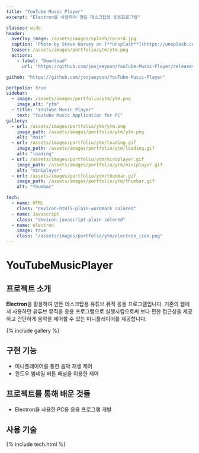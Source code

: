 ```yaml
---
title: "YouTube Music Player"
excerpt: "Electron을 사용하여 만든 데스크탑용 응용프로그램"

classes: wide
header:
  overlay_image: /assets/images/splash/record.jpg
  caption: "Photo by Steve Harvey on [**Unsplash**](https://unsplash.com)"
  teaser: /assets/images/portfolio/ytm/ytm.png
  actions:
    - label: "Download"
      url: "https://github.com/joojaeyoon/YouTube-Music-Player/releases"

github: "https://github.com/joojaeyoon/YouTube-Music-Player"

portpolio: true
sidebar:
  - image: /assets/images/portfolio/ytm/ytm.png
    image_alt: "ytm"
  - title: "YouTube Music Player"
    text: "Youtube Music Application for PC"
gallery:
  - url: /assets/images/portfolio/ytm/ytm.png
    image_path: /assets/images/portfolio/ytm/ytm.png
    alt: "main"
  - url: /assets/images/portfolio/ytm/loading.gif
    image_path: /assets/images/portfolio/ytm/loading.gif
    alt: "loading"
  - url: /assets/images/portfolio/ytm/miniplayer.gif
    image_path: /assets/images/portfolio/ytm/miniplayer.gif
    alt: "miniplayer"
  - url: /assets/images/portfolio/ytm/thumbar.gif
    image_path: /assets/images/portfolio/ytm/thumbar.gif
    alt: "thumbar"

tech:
  - name: HTML
    class: "devicon-html5-plain-wordmark colored"
  - name: Javascript
    class: "devicon-javascript-plain colored"
  - name: electron
    image: true
    class: "/assets/images/portfolio/ytm/electron_icon.png"
---
```


# YouTubeMusicPlayer

## 프로젝트 소개

**Electron**을 활용하여 만든 데스크탑용 유튜브 뮤직 응용 프로그램입니다. 기존의 웹에서 사용하던 유튜브 뮤직을 응용 프로그램으로 실행시킴으로써 보다 편한 접근성을 제공하고 간단하게 음악을 제어할 수 있는 미니플레이어를 제공합니다.

{% include gallery %}

## 구현 기능

- 미니플레이어를 통한 음악 재생 제어
- 윈도우 썸네일 버튼 패널을 이용한 제어

## 프로젝트를 통해 배운 것들

<p>
    <ul>
        <li>Electron을 사용한 PC용 응용 프로그램 개발</li>
    </ul>
</p>

## 사용 기술

{% include tech.html %}
